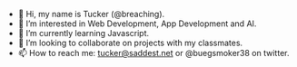 - 👋 Hi, my name is Tucker (@breaching).
- 👀 I’m interested in Web Development, App Development and AI.
- 🌱 I’m currently learning Javascript.
- 💞️ I’m looking to collaborate on projects with my classmates.
- 📫 How to reach me: tucker@saddest.net or @buegsmoker38 on twitter.

<!---
breaching/breaching is a ✨ special ✨ repository because its `README.md` (this file) appears on your GitHub profile.
You can click the Preview link to take a look at your changes.
--->
